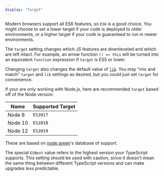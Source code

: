```yaml
---
display: "Target"
---
```


Modern browsers support all ES6 features, so `ES6` is a good choice.
You might choose to set a lower target if your code is deployed to older environments, or a higher target if your code is guaranteed to run in newer environments.

The `target` setting changes which JS features are downleveled and which are left intact.
For example, an arrow function `() => this` will be turned into an equivalent `function` expression if `target` is ES5 or lower.

Changing `target` also changes the default value of [`lib`](#lib).
You may "mix and match" `target` and `lib` settings as desired, but you could just set `target` for convenience.

If your are only working with Node.js, here are recommended `target` based off of the Node version:

| Name    | Supported Target |
| ------- | ---------------- |
| Node 8  | `ES2017`         |
| Node 10 | `ES2018`         |
| Node 12 | `ES2019`         |

These are based on [node.green](https://node.green)'s database of support.

The special `ESNext` value refers to the highest version your TypeScript supports.
This setting should be used with caution, since it doesn't mean the same thing between different TypeScript versions and can make upgrades less predictable.
